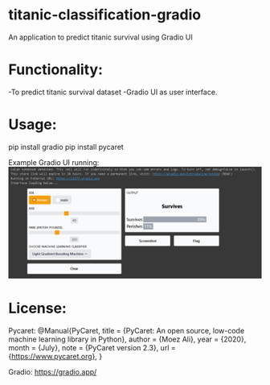 # titanic-classification-gradio
An application to predict titanic survival using Gradio UI

# Functionality:
-To predict titanic survival dataset
-Gradio UI as user interface.

# Usage:
pip install gradio
pip install pycaret

Example Gradio UI running:
![alt text](https://github.com/asyrafzlkln96/titanic-classification-gradio/blob/main/gradio_titanic_screenshot.PNG)


# License:
Pycaret: @Manual{PyCaret,
    title = {PyCaret: An open source, low-code machine learning library in Python},
    author = {Moez Ali},
    year = {2020},
    month = {July},
    note = {PyCaret version 2.3},
    url = {https://www.pycaret.org},
}

Gradio:
https://gradio.app/
